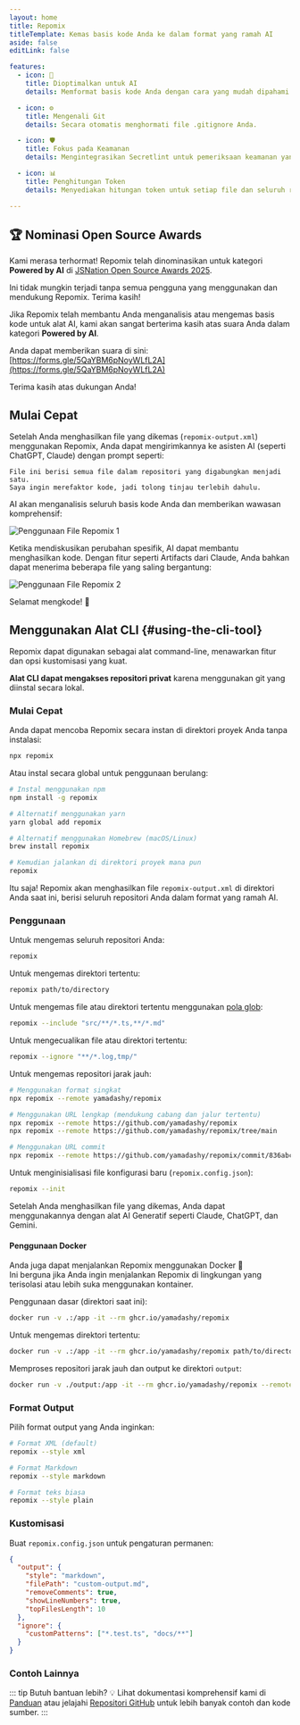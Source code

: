 ```yaml
---
layout: home
title: Repomix
titleTemplate: Kemas basis kode Anda ke dalam format yang ramah AI
aside: false
editLink: false

features:
  - icon: 🤖
    title: Dioptimalkan untuk AI
    details: Memformat basis kode Anda dengan cara yang mudah dipahami dan diproses oleh AI.

  - icon: ⚙️
    title: Mengenali Git
    details: Secara otomatis menghormati file .gitignore Anda.

  - icon: 🛡️
    title: Fokus pada Keamanan
    details: Mengintegrasikan Secretlint untuk pemeriksaan keamanan yang kuat untuk mendeteksi dan mencegah penyertaan informasi sensitif.

  - icon: 📊
    title: Penghitungan Token
    details: Menyediakan hitungan token untuk setiap file dan seluruh repositori, berguna untuk batas konteks LLM.

---
```


## 🏆 Nominasi Open Source Awards

Kami merasa terhormat! Repomix telah dinominasikan untuk kategori **Powered by AI** di [JSNation Open Source Awards 2025](https://osawards.com/javascript/).

Ini tidak mungkin terjadi tanpa semua pengguna yang menggunakan dan mendukung Repomix. Terima kasih!

Jika Repomix telah membantu Anda menganalisis atau mengemas basis kode untuk alat AI, kami akan sangat berterima kasih atas suara Anda dalam kategori **Powered by AI**.

Anda dapat memberikan suara di sini: [https://forms.gle/5QaYBM6pNoyWLfL2A](https://forms.gle/5QaYBM6pNoyWLfL2A)

Terima kasih atas dukungan Anda!

<div class="cli-section">

## Mulai Cepat

Setelah Anda menghasilkan file yang dikemas (`repomix-output.xml`) menggunakan Repomix, Anda dapat mengirimkannya ke asisten AI (seperti ChatGPT, Claude) dengan prompt seperti:

```
File ini berisi semua file dalam repositori yang digabungkan menjadi satu.
Saya ingin merefaktor kode, jadi tolong tinjau terlebih dahulu.
```

AI akan menganalisis seluruh basis kode Anda dan memberikan wawasan komprehensif:

![Penggunaan File Repomix 1](/images/docs/repomix-file-usage-1.png)

Ketika mendiskusikan perubahan spesifik, AI dapat membantu menghasilkan kode. Dengan fitur seperti Artifacts dari Claude, Anda bahkan dapat menerima beberapa file yang saling bergantung:

![Penggunaan File Repomix 2](/images/docs/repomix-file-usage-2.png)

Selamat mengkode! 🚀


## Menggunakan Alat CLI {#using-the-cli-tool}

Repomix dapat digunakan sebagai alat command-line, menawarkan fitur dan opsi kustomisasi yang kuat.

**Alat CLI dapat mengakses repositori privat** karena menggunakan git yang diinstal secara lokal.

### Mulai Cepat

Anda dapat mencoba Repomix secara instan di direktori proyek Anda tanpa instalasi:

```bash
npx repomix
```

Atau instal secara global untuk penggunaan berulang:

```bash
# Instal menggunakan npm
npm install -g repomix

# Alternatif menggunakan yarn
yarn global add repomix

# Alternatif menggunakan Homebrew (macOS/Linux)
brew install repomix

# Kemudian jalankan di direktori proyek mana pun
repomix
```

Itu saja! Repomix akan menghasilkan file `repomix-output.xml` di direktori Anda saat ini, berisi seluruh repositori Anda dalam format yang ramah AI.



### Penggunaan

Untuk mengemas seluruh repositori Anda:

```bash
repomix
```

Untuk mengemas direktori tertentu:

```bash
repomix path/to/directory
```

Untuk mengemas file atau direktori tertentu menggunakan [pola glob](https://github.com/mrmlnc/fast-glob?tab=readme-ov-file#pattern-syntax):

```bash
repomix --include "src/**/*.ts,**/*.md"
```

Untuk mengecualikan file atau direktori tertentu:

```bash
repomix --ignore "**/*.log,tmp/"
```

Untuk mengemas repositori jarak jauh:
```bash
# Menggunakan format singkat
npx repomix --remote yamadashy/repomix

# Menggunakan URL lengkap (mendukung cabang dan jalur tertentu)
npx repomix --remote https://github.com/yamadashy/repomix
npx repomix --remote https://github.com/yamadashy/repomix/tree/main

# Menggunakan URL commit
npx repomix --remote https://github.com/yamadashy/repomix/commit/836abcd7335137228ad77feb28655d85712680f1
```

Untuk menginisialisasi file konfigurasi baru (`repomix.config.json`):

```bash
repomix --init
```

Setelah Anda menghasilkan file yang dikemas, Anda dapat menggunakannya dengan alat AI Generatif seperti Claude, ChatGPT, dan Gemini.

#### Penggunaan Docker

Anda juga dapat menjalankan Repomix menggunakan Docker 🐳  
Ini berguna jika Anda ingin menjalankan Repomix di lingkungan yang terisolasi atau lebih suka menggunakan kontainer.

Penggunaan dasar (direktori saat ini):

```bash
docker run -v .:/app -it --rm ghcr.io/yamadashy/repomix
```

Untuk mengemas direktori tertentu:
```bash
docker run -v .:/app -it --rm ghcr.io/yamadashy/repomix path/to/directory
```

Memproses repositori jarak jauh dan output ke direktori `output`:

```bash
docker run -v ./output:/app -it --rm ghcr.io/yamadashy/repomix --remote https://github.com/yamadashy/repomix
```

### Format Output

Pilih format output yang Anda inginkan:

```bash
# Format XML (default)
repomix --style xml

# Format Markdown
repomix --style markdown

# Format teks biasa
repomix --style plain
```

### Kustomisasi

Buat `repomix.config.json` untuk pengaturan permanen:

```json
{
  "output": {
    "style": "markdown",
    "filePath": "custom-output.md",
    "removeComments": true,
    "showLineNumbers": true,
    "topFilesLength": 10
  },
  "ignore": {
    "customPatterns": ["*.test.ts", "docs/**"]
  }
}
```

### Contoh Lainnya
::: tip Butuh bantuan lebih? 💡
Lihat dokumentasi komprehensif kami di [Panduan](/id/guide/) atau jelajahi [Repositori GitHub](https://github.com/yamadashy/repomix) untuk lebih banyak contoh dan kode sumber.
:::

</div>
